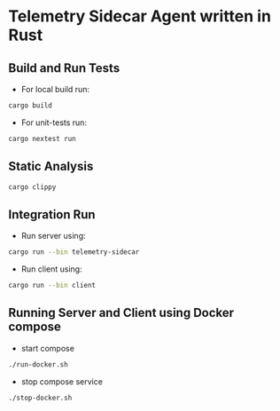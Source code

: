 # Telemetry Sidecar Agent written in Rust

## Build and Run Tests

* For local build run:

```bash
cargo build
```

* For unit-tests run:

```bash
cargo nextest run
```

## Static Analysis

```bash
cargo clippy
```

## Integration Run

* Run server using:

```bash
cargo run --bin telemetry-sidecar
```

* Run client using:

```bash
cargo run --bin client
```

## Running Server and Client using Docker compose

* start compose

```bash
./run-docker.sh
```

* stop compose service

```bash
./stop-docker.sh
```

